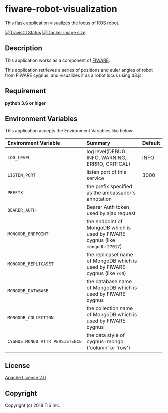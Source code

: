# fiware-robot-visualization
This [flask](http://flask.pocoo.org/) application visualizes the locus of [ROS](http://flask.pocoo.org/) robot.

[![TravisCI Status](https://travis-ci.org/RoboticBase/fiware-robot-visualization.svg?branch=master)](https://travis-ci.org/RoboticBase/fiware-robot-visualization)
[![Docker image size](https://img.shields.io/microbadger/image-size/roboticbase/fiware-robot-visualization.svg)](https://hub.docker.com/r/roboticbase/fiware-robot-visualization/)

## Description
This application works as a component of [FIWARE](https://www.fiware.org/).

This application retrieves a series of positions and euler angles of robot from FIWARE cygnus, and visualizes it as a robot locus using d3.js.

## Requirement

**python 3.6 or higer**

## Environment Variables
This application accepts the Environment Variables like below:

|Environment Variable|Summary|Default|
|:--|:--|:--|
|`LOG_LEVEL`|log level(DEBUG, INFO, WARNING, ERRRO, CRITICAL)|INFO|
|`LISTEN_PORT`|listen port of this service|3000|
|`PREFIX`|the prefix specified as the ambassador's annotation||
|`BEARER_AUTH`|Bearer Auth token used by ajax request||
|`MONGODB_ENDPOINT`|the endpoint of MongoDB which is used by FIWARE cygnus (like `mongodb:27017`)||
|`MONGODB_REPLICASET`|the replicaset name of MongoDB which is used by FIWARE cygnus (like `rs0`)||
|`MONGODB_DATABASE`|the database name of MongoDB which is used by FIWARE cygnus||
|`MONGODB_COLLECTION`|the collection name of MongoDB which is used by FIWARE cygnus||
|`CYGNUS_MONGO_ATTR_PERSISTENCE`|the data style of cygnus-mongo ('column' or 'row')|

## License

[Apache License 2.0](/LICENSE)

## Copyright
Copyright (c) 2018 TIS Inc.
